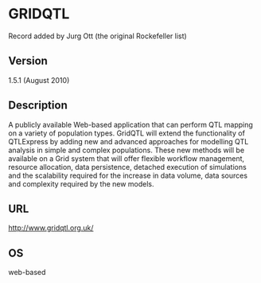 # GRIDQTL
Record added by Jurg Ott (the original Rockefeller list)

## Version
1.5.1 (August 2010)

## Description
A publicly available Web-based application that can perform QTL mapping on a variety of population types. GridQTL will extend the functionality of QTLExpress by adding new and advanced approaches for modelling QTL analysis in simple and complex populations. These new methods will be available on a Grid system that will offer flexible workflow management, resource allocation, data persistence, detached execution of simulations and the scalability required for the increase in data volume, data sources and complexity required by the new models.

## URL
http://www.gridqtl.org.uk/

## OS
web-based